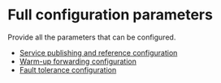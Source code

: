 # Full configuration parameters

Provide all the parameters that can be configured.

* [Service publishing and reference configuration](./Configuration-Common)
* [Warm-up forwarding configuration](./Provider-Warmup-Weight)
* [Fault tolerance configuration](./Configuration-Fault-Tolerance)